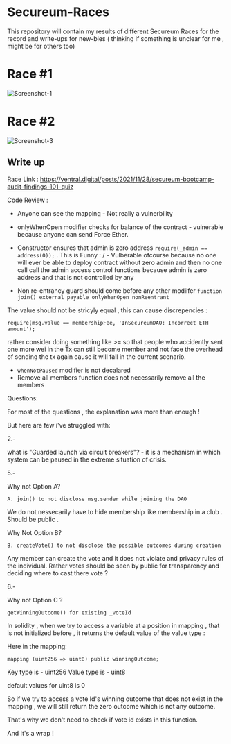 # Secureum-Races
This repository will contain my results of different Secureum Races for the record and write-ups for new-bies ( thinking if something is unclear for me , might be for others too)
# Race #1

![Screenshot-1](https://github.com/umaresso/Secureum-Races/assets/71306738/f4287a69-2c0e-4235-888c-5c9d3ddfc83c)
# Race #2

![Screenshot-3](https://github.com/umaresso/Secureum-Races/assets/71306738/147e25a5-3514-4af7-9cf4-3f5412b9ef6a)

## Write up

Race Link : https://ventral.digital/posts/2021/11/28/secureum-bootcamp-audit-findings-101-quiz


Code Review :

- Anyone can see the mapping - Not really a vulnerbility

- onlyWhenOpen modifier checks for balance of the contract - vulnerable because anyone can send Force Ether.

- Constructor ensures that admin is zero address `require(_admin == address(0));` . This is Funny : / - Vulberable ofcourse because no one will ever be able to deploy contract without zero admin and then no one call call the admin access control functions because admin is zero address and that is not controlled by any 

- Non re-entrancy guard should come before any other modiifer 
` function join() external payable onlyWhenOpen nonReentrant `
 
 The value should not be stricyly equal , this can cause discrepencies :

`require(msg.value == membershipFee, 'InSecureumDAO: Incorrect ETH amount');`

rather consider doing something like >= so that people who accidently sent one more wei in the  Tx can still become member and not face the overhead of sending the tx again cause it will fail in the current scenario.


- `whenNotPaused` modifier is not decalared
- Remove all members function does not necessarily remove all the members



Questions:

For most of the questions , the explanation was more than enough !

But here are few i've struggled with:

2.-

 what is "Guarded launch via circuit breakers"? - it is a mechanism in which system can be paused in the extreme situation of crisis.

5.- 

Why not Option A?

`A. join() to not disclose msg.sender while joining the DAO`

We do not nessecarily have to hide membership like membership in a club . Should be public .


Why Not Option B?

`B. createVote() to not disclose the possible outcomes during creation`


Any member can create the vote and it does not violate and privacy rules of the individual.
Rather votes should be seen by public for transparency and deciding where to cast there vote ?


6.-


Why not Option C ?


`getWinningOutcome() for existing _voteId`

In solidity , when we try to access a variable at a position in mapping , that is not initialized before , it returns the default value of the value type :

Here in the mapping:


`mapping (uint256 => uint8) public winningOutcome;`


Key type is   - uint256
Value type is - uint8

default values for uint8 is 0 

So if we try to access a vote Id's winning outcome that does not exist in the mapping , we will still return the zero outcome which is not any outcome.

That's why we don't need to check if vote id exists in this function.

And It's a wrap !







